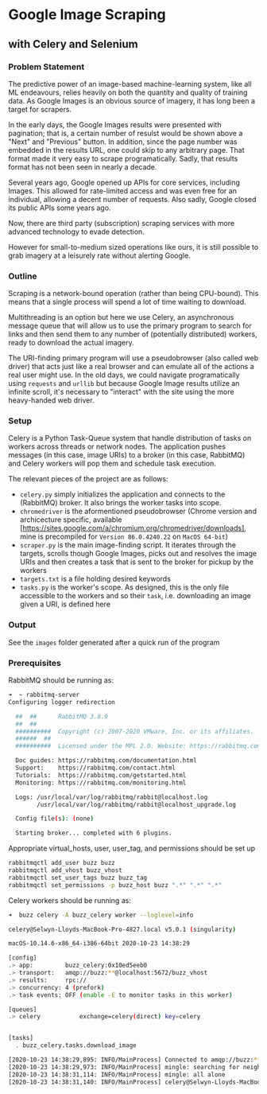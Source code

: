 # Google Image Scraping 
## with Celery and Selenium

### Problem Statement
The predictive power of an image-based machine-learning system, like all ML endeavours, relies heavily on both the quantity and quality of training data. As Google Images is an obvious source of imagery, it has long been a target for scrapers.

In the early days, the Google Images results were presented with pagination; that is, a certain number of resulst would be shown above a "Next" and "Previous" button. In addition, since the page number was embedded in the results URL, one could skip to any arbitrary page. That format made it very easy to scrape programatically. Sadly, that results format has not been seen in nearly a decade.

Several years ago, Google opened up APIs for core services, including Images. This allowed for rate-limited access and was even free for an individual, allowing a decent number of requests. Also sadly, Google closed its public APIs some years ago.

Now, there are third party (subscription) scraping services with more advanced technology to evade detection. 

However for small-to-medium sized operations like ours, it is still possible to grab imagery at a leisurely rate without alerting Google.

### Outline
Scraping is a network-bound operation (rather than being CPU-bound). This means that a single process will spend a lot of time waiting to download. 

Multithreading is an option but here we use Celery, an asynchronous message queue that will allow us to use the primary program to search for links and then send them to any number of (potentially distributed) workers, ready to download the actual imagery.

The URI-finding primary program will use a pseudobrowser (also called web driver) that acts just like a real browser and can emulate all of the actions a real user might use. In the old days, we could navigate programatically using `requests` and `urllib` but because Google Image results utilize an infinite scroll, it's necessary to "interact" with the site using the more heavy-handed web driver. 

### Setup
Celery is a Python Task-Queue system that handle distribution of tasks on workers across threads or network nodes. The application pushes messages (in this case, image URIs) to a broker (in this case, RabbitMQ) and Celery workers will pop them and schedule task execution.

The relevant pieces of the project are as follows:

- `celery.py` simply initializes the application and connects to the (RabbitMQ) broker. It also brings the worker tasks into scope.
- `chromedriver` is the aformentioned pseudobrowser (Chrome version and archicecture specific, available [https://sites.google.com/a/chromium.org/chromedriver/downloads], mine is precompiled for `Version 86.0.4240.22` on `MacOS 64-bit`)
- `scraper.py` is the main image-finding script. It iterates through the targets, scrolls though Google Images, picks out and resolves the image URIs and then creates a task that is sent to the broker for pickup by the workers
- `targets.txt` is a file holding desired keywords
- `tasks.py` is the worker's scope. As designed, this is the only file accessible to the workers and so their `task`, i.e. downloading an image given a URI, is defined here

### Output
See the `images` folder generated after a quick run of the program

### Prerequisites
RabbitMQ should be running as:

```bash
➜  ~ rabbitmq-server
Configuring logger redirection

  ##  ##      RabbitMQ 3.8.9
  ##  ##
  ##########  Copyright (c) 2007-2020 VMware, Inc. or its affiliates.
  ######  ##
  ##########  Licensed under the MPL 2.0. Website: https://rabbitmq.com

  Doc guides: https://rabbitmq.com/documentation.html
  Support:    https://rabbitmq.com/contact.html
  Tutorials:  https://rabbitmq.com/getstarted.html
  Monitoring: https://rabbitmq.com/monitoring.html

  Logs: /usr/local/var/log/rabbitmq/rabbit@localhost.log
        /usr/local/var/log/rabbitmq/rabbit@localhost_upgrade.log

  Config file(s): (none)

  Starting broker... completed with 6 plugins.
```

Appropriate virtual_hosts, user, user_tag, and permissions should be set up

```bash
rabbitmqctl add_user buzz buzz
rabbitmqctl add_vhost buzz_vhost
rabbitmqctl set_user_tags buzz buzz_tag
rabbitmqctl set_permissions -p buzz_host buzz ".*" ".*" ".*"
```

Celery workers should be running as:

```bash
➜  buzz celery -A buzz_celery worker --loglevel=info

celery@Selwyn-Lloyds-MacBook-Pro-4827.local v5.0.1 (singularity)

macOS-10.14.6-x86_64-i386-64bit 2020-10-23 14:38:29

[config]
.> app:         buzz_celery:0x10ed5eeb0
.> transport:   amqp://buzz:**@localhost:5672/buzz_vhost
.> results:     rpc://
.> concurrency: 4 (prefork)
.> task events: OFF (enable -E to monitor tasks in this worker)

[queues]
.> celery           exchange=celery(direct) key=celery


[tasks]
  . buzz_celery.tasks.download_image

[2020-10-23 14:38:29,895: INFO/MainProcess] Connected to amqp://buzz:**@127.0.0.1:5672/buzz_vhost
[2020-10-23 14:38:29,973: INFO/MainProcess] mingle: searching for neighbors
[2020-10-23 14:38:31,114: INFO/MainProcess] mingle: all alone
[2020-10-23 14:38:31,140: INFO/MainProcess] celery@Selwyn-Lloyds-MacBook-Pro-4827.local ready.
```